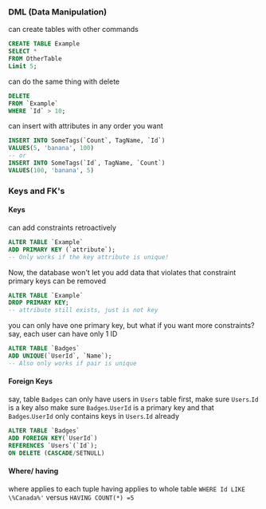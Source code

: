 
### DML (Data Manipulation)
can create tables with other commands
```sql
CREATE TABLE Example
SELECT *
FROM OtherTable
Limit 5;
```
can do the same thing with delete
```sql
DELETE
FROM `Example`
WHERE `Id` > 10;
```

can insert with attributes in any order you want
```sql
INSERT INTO SomeTags(`Count`, TagName, `Id`)
VALUES(5, 'banana', 100)
-- or
INSERT INTO SomeTags(`Id`, TagName, `Count`)
VALUES(100, 'banana', 5)
```

### Keys and FK's
#### Keys
can add constraints retroactively
```sql
ALTER TABLE `Example`
ADD PRIMARY KEY (`attribute`);
-- Only works if the key attribute is unique!
```
Now, the database won't let you add data that violates that constraint
primary keys can be removed 
```sql
ALTER TABLE `Example`
DROP PRIMARY KEY;
-- attribute still exists, just is not key
```

you can only have one primary key, but what if you want more constraints?
say, each user can have only 1 ID
```sql
ALTER TABLE `Badges`
ADD UNIQUE(`UserId`, `Name`);
-- Also only works if pair is unique
```

#### Foreign Keys
say, table `Badges` can only have users in `Users` table
first, make sure `Users`.`Id` is a key
also make sure `Badges`.`UserId` is a primary key
and that `Badges`.`UserId` only contains keys in `Users`.`Id` already
```sql
ALTER TABLE `Badges`
ADD FOREIGN KEY(`UserId`)
REFERENCES `Users`(`Id`);
ON DELETE (CASCADE/SETNULL)
```

#### Where/ having
where applies to each tuple
having applies to whole table
`WHERE Id LIKE \%Canada%'`
versus
`HAVING COUNT(*) =5`

